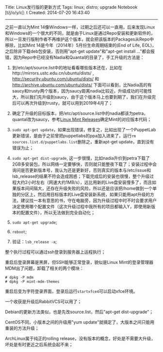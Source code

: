 Title: Linux发行版的更新方式
Tags: linux; distro; upgrade
Notebook [t/j/o/y/c]: t
Created: 2014-07-20 16:43:40

------

之前一直以为Mint 14像Windows一样，过期之后还可以一直用，后来发现Linux和Windows的一个很大的不同，就是由于Linux是通过Repo安装和更新软件的，所以一旦发行版制作者不再维护这个版本，就会把该版本的Packages从Repo中移除，比如Mint 14是今年（2014年）5月份生命周期结束的(End of Life, EOL)，之后除非下载deb包安装，否则用"apt-get update"和"apt-get install ..."都会报错，因为Repo中已经没有Nadia和Quantal的目录了，手工升级的方法是：

1. 到/etc/apt/source.list中的地址看看哪些版本还在，比如在http://mirrors.ustc.edu.cn/ubuntu/dists/ , http://security.ubuntu.com/ubuntu/dists/ 和 http://archive.ubuntu.com/ubuntu/dists/ 下面可以看到，比Nadia高的有saucy和trusty两个版本，因为saucy距离nadia比较近，升级成功的可能性大，所以我们先升级到saucy，由于这个版本马上也要到期了，我们在升级完后可以再次升级到trusty，就可以用到2019年4月了；

1. 确定了升级的目标版本，把/etc/apt/source.list中的nadia都该为petra，quantal改为saucy，参考[Linux Mint Releases](http://www.linuxmint.com/oldreleases.php)确定Mint的对应版本代码；

1. `sudo apt-get update`，如果出现错误，修复之，比如出现了一个PuppetLab更新错误，是由于之前曾把puppetlabs的ppa加入进来了，运行`rm sources.list.d/puppetlabs.list`删除之，重新apt-get update，直到没有错误为止；

1. `sudo apt-get dist-upgrade`, 这一步很慢，比如nadia升价到petra下载了2GB多安装包，所以网络一定要够快，否则就只能整夜下载了；安装过程中会询问是否更新版本号，我认为还是更新好，否则真实的版本与/etc/issue和lsb_release的结果不符会造成困惑；下载完成后的安装也很慢，整个升级过程大约2小时左右（网速大约1MB/s），远比用新的Live盘安装慢多了，而且如果版本间间隔大，还存在升级失败的风险，所以还是应该把/home做到一个单独的分区上，然后用目标版本的Live盘安装新系统，如果只能用apt升级的方法，建议找一本有意思的书，守在电脑旁，因为升级过程中时不时会要求用户决定使用哪个配置文件（这次升级过程中我所有的项目都输入Y，即使用新版本的配置文件），所以无法做到完全自动化；

1. `sudo apt-get upgrade`;

1. `reboot`;

1. 验证：`lsb_release -a`;

整个执行过程可以通过ssh登录到服务器上运程执行；

重启后登录屏幕是黑屏，但SSH能够正常登录，貌似是Linux Mint的登录管理器MDM出了问题，卸载了相关的两个模块：

    # dpkg -P mdm
    # dpkg -P mint-mdm-themes

重启后变为字符登录界面，登录后运行`startxfce4`可以启动xfce环境。

一个收获是升级后RabbitVCS可以用了；

Debian的更新方法类似，也是先改source.list，然后"apt-get dist-upgrade"；

CentOS不同，小版本之间的升级用"yum update"就搞定了，大版本之间只能用重装的方法升级；

ArchLinux属于纯正的rolling release，没有版本的概念，好处是不需要大升级，坏处是有时更近之后系统会起不来；
